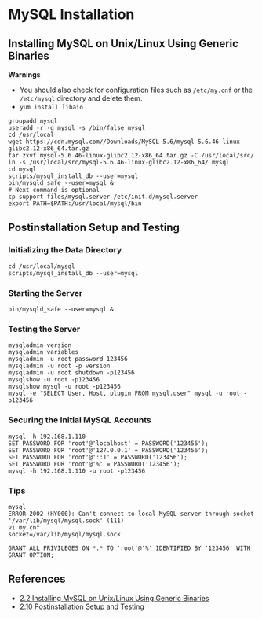 # MySQL Installation

## Installing MySQL on Unix/Linux Using Generic Binaries
**Warnings**
- You should also check for configuration files such as `/etc/my.cnf` or the `/etc/mysql` directory and delete them.
- `yum install libaio`

```
groupadd mysql
useradd -r -g mysql -s /bin/false mysql
cd /usr/local
wget https://cdn.mysql.com//Downloads/MySQL-5.6/mysql-5.6.46-linux-glibc2.12-x86_64.tar.gz
tar zxvf mysql-5.6.46-linux-glibc2.12-x86_64.tar.gz -C /usr/local/src/
ln -s /usr/local/src/mysql-5.6.46-linux-glibc2.12-x86_64/ mysql
cd mysql
scripts/mysql_install_db --user=mysql
bin/mysqld_safe --user=mysql &
# Next command is optional
cp support-files/mysql.server /etc/init.d/mysql.server
export PATH=$PATH:/usr/local/mysql/bin
```

## Postinstallation Setup and Testing
### Initializing the Data Directory
```
cd /usr/local/mysql
scripts/mysql_install_db --user=mysql
```

### Starting the Server
```
bin/mysqld_safe --user=mysql &
```

### Testing the Server
```
mysqladmin version
mysqladmin variables
mysqladmin -u root password 123456
mysqladmin -u root -p version
mysqladmin -u root shutdown -p123456
mysqlshow -u root -p123456
mysqlshow mysql -u root -p123456
mysql -e "SELECT User, Host, plugin FROM mysql.user" mysql -u root -p123456
```

### Securing the Initial MySQL Accounts
```
mysql -h 192.168.1.110
SET PASSWORD FOR 'root'@'localhost' = PASSWORD('123456');
SET PASSWORD FOR 'root'@'127.0.0.1' = PASSWORD('123456');
SET PASSWORD FOR 'root'@'::1' = PASSWORD('123456');
SET PASSWORD FOR 'root'@'%' = PASSWORD('123456');
mysql -h 192.168.1.110 -u root -p123456
```

### Tips
```
mysql
ERROR 2002 (HY000): Can't connect to local MySQL server through socket '/var/lib/mysql/mysql.sock' (111)
vi my.cnf
socket=/var/lib/mysql/mysql.sock
```
```
GRANT ALL PRIVILEGES ON *.* TO 'root'@'%' IDENTIFIED BY '123456' WITH GRANT OPTION;
```

## References
- [2.2 Installing MySQL on Unix/Linux Using Generic Binaries](https://dev.mysql.com/doc/refman/5.6/en/binary-installation.html)
- [2.10 Postinstallation Setup and Testing](https://dev.mysql.com/doc/refman/5.6/en/postinstallation.html)